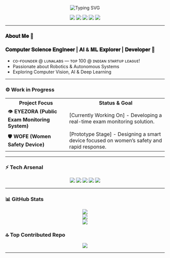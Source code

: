 <p align="center">
  <img src="https://readme-typing-svg.demolab.com?font=JetBrains+Mono&size=32&color=FF5733&center=true&width=650&lines=Hey!+I'm+Muzammil+Latheef+Seedi;Startup+Founder&speed=2&pause=80&repeat=true" alt="Typing SVG"/>
</p>

<p align="center" style="text-decoration:none;">
  <a href="https://discord.gg/mr_muzml" style="text-decoration:none;">
    <img src="https://img.shields.io/badge/Discord-%237289DA?style=for-the-badge&logo=discord&logoColor=white"/>
  </a>
  <a href="https://instagram.com/mr__muzml" style="text-decoration:none;">
    <img src="https://img.shields.io/badge/Instagram-%23E4405F?style=for-the-badge&logo=Instagram&logoColor=white"/>
  </a>
  <a href="https://www.linkedin.com/in/muzml-latheef6666/" style="text-decoration:none;">
    <img src="https://img.shields.io/badge/LinkedIn-%230077B5?style=for-the-badge&logo=linkedin&logoColor=white"/>
  </a>
  <a href="mailto:muzamilbng@gmail.com" style="text-decoration:none;">
    <img src="https://img.shields.io/badge/Email-D14836?style=for-the-badge&logo=gmail&logoColor=white"/>
  </a>
  <a href="#" style="text-decoration:none;">
    <img src="https://img.shields.io/badge/Profile_Views-∞-FF5733?style=for-the-badge"/>
  </a>
</p>


---

### 𝐀𝐛𝐨𝐮𝐭 𝐌𝐞 👋
### 𝐂𝐨𝐦𝐩𝐮𝐭𝐞𝐫 𝐒𝐜𝐢𝐞𝐧𝐜𝐞 𝐄𝐧𝐠𝐢𝐧𝐞𝐞𝐫 | 𝐀𝐈 & 𝐌𝐋 𝐄𝐱𝐩𝐥𝐨𝐫𝐞𝐫 | 𝐃𝐞𝐯𝐞𝐥𝐨𝐩𝐞𝐫 🦾
- ᴄᴏ-ғᴏᴜɴᴅᴇʀ @ ʟᴜɴᴀʟᴀʙs — ᴛᴏᴘ 100 @ ɪɴᴅɪᴀɴ sᴛᴀʀᴛᴜᴘ ʟᴇᴀɢᴜᴇ!
- Passionate about Robotics & Autonomous Systems
- Exploring Computer Vision, AI & Deep Learning
  
---

### ⚙️ Work in Progress
<p align="center">
<table>
  <tr>
    <th>Project Focus</th>
    <th>Status & Goal</th>
  </tr>
  <tr>
    <td>👁️ <b>EYEZORA (Public Exam Monitoring System)</b></td>
    <td>[Currently Working On] - Developing a real-time exam monitoring solution.</td>
  </tr>
  <tr>
    <td>🛡️ <b>WOFE (Women Safety Device)</b></td>
    <td>[Prototype Stage] - Designing a smart device focused on women’s safety and rapid response.</td>
  </tr>
</table>
</p>

---

### ⚡ Tech Arsenal
<p align="center">
  <img src="https://img.shields.io/badge/C-%2300599C.svg?style=for-the-badge&logo=c&logoColor=white" />
  <img src="https://img.shields.io/badge/Python-3670A0?style=for-the-badge&logo=python&logoColor=ffdd54" />
  <img src="https://img.shields.io/badge/MySQL-4479A1.svg?style=for-the-badge&logo=mysql&logoColor=white" />
  <img src="https://img.shields.io/badge/PyTorch-%23EE4C2C.svg?style=for-the-badge&logo=PyTorch&logoColor=white" />
  <img src="https://img.shields.io/badge/TensorFlow-%23FF6F00.svg?style=for-the-badge&logo=TensorFlow&logoColor=white" />
</p>

---

### 📊 GitHub Stats
<p align="center">
  <img src="https://github-readme-stats.vercel.app/api?username=muzml&theme=radical&hide_border=false&include_all_commits=false&count_private=false" /><br/>
  <img src="https://nirzak-streak-stats.vercel.app/?user=muzml&theme=radical&hide_border=false" /><br/>
  <img src="https://github-readme-stats.vercel.app/api/top-langs/?username=muzml&theme=radical&hide_border=false&include_all_commits=false&count_private=false&layout=compact" />
</p>

### 🔝 Top Contributed Repo
<p align="center">
  <img src="https://github-contributor-stats.vercel.app/api?username=muzml&limit=5&theme=radical&combine_all_yearly_contributions=true" />
</p>

---

<!-- Proudly created with GPRM ( https://gprm.itsvg.in ) -->
